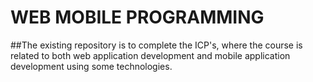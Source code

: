 # WEB MOBILE PROGRAMMING
##The existing repository is to complete the ICP's, where the course is related to both web application development and mobile application development using some technologies.
